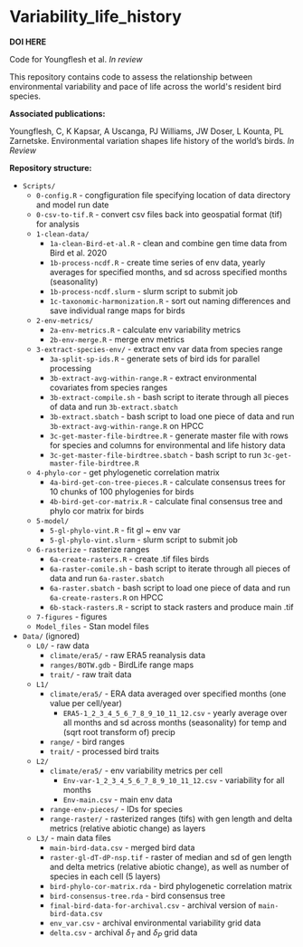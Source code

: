 # Variability_life_history

**DOI HERE**

Code for Youngflesh et al. *In review*

This repository contains code to assess the relationship between environmental variability and pace of life across the world's resident bird species.

**Associated publications:**

Youngflesh, C, K Kapsar, A Uscanga, PJ Williams, JW Doser, L Kounta, PL Zarnetske. Environmental variation shapes life history of the world’s birds. *In Review*


**Repository structure:**
* `Scripts/`
  * `0-config.R` - congfiguration file specifying location of data directory and model run date
  * `0-csv-to-tif.R` - convert csv files back into geospatial format (tif) for analysis  
  * `1-clean-data/`
    * `1a-clean-Bird-et-al.R` - clean and combine gen time data from Bird et al. 2020
    * `1b-process-ncdf.R` - create time series of env data, yearly averages for specified months, and sd across specified months (seasonality)
    * `1b-process-ncdf.slurm` - slurm script to submit job
    * `1c-taxonomic-harmonization.R` - sort out naming differences and save individual range maps for birds
  * `2-env-metrics/`
    * `2a-env-metrics.R` - calculate env variability metrics
    * `2b-env-merge.R` - merge env metrics
  * `3-extract-species-env/` - extract env var data from species range
    * `3a-split-sp-ids.R` - generate sets of bird ids for parallel processing
    * `3b-extract-avg-within-range.R` - extract environmental covariates from species ranges
    * `3b-extract-compile.sh` - bash script to iterate through all pieces of data and run `3b-extract.sbatch`
    * `3b-extract.sbatch` - bash script to load one piece of data and run `3b-extract-avg-within-range.R` on HPCC
    * `3c-get-master-file-birdtree.R` - generate master file with rows for species and columns for environmental and life history data
    + `3c-get-master-file-birdtree.sbatch` - bash script to run `3c-get-master-file-birdtree.R`
  * `4-phylo-cor` - get phylogenetic correlation matrix
    * `4a-bird-get-con-tree-pieces.R` - calculate consensus trees for 10 chunks of 100 phylogenies for birds
    * `4b-bird-get-cor-matrix.R` - calculate final consensus tree and phylo cor matrix for birds 
  * `5-model/`
    * `5-gl-phylo-vint.R` - fit gl ~ env var
    * `5-gl-phylo-vint.slurm` - slurm script to submit job
  * `6-rasterize` - rasterize ranges
    * `6a-create-rasters.R` - create .tif files birds
    * `6a-raster-comile.sh` - bash script to iterate through all pieces of data and run `6a-raster.sbatch`
    * `6a-raster.sbatch` - bash script to load one piece of data and run `6a-create-rasters.R` on HPCC
    * `6b-stack-rasters.R` - script to stack rasters and produce main .tif
  * `7-figures` - figures
  * `Model_files` - Stan model files
* `Data/` (ignored)
  * `L0/` - raw data
    * `climate/era5/` - raw ERA5 reanalysis data
    * `ranges/BOTW.gdb` - BirdLife range maps
    * `trait/` - raw trait data
  * `L1/`
    * `climate/era5/` - ERA data averaged over specified months (one value per cell/year)
      * `ERA5-1_2_3_4_5_6_7_8_9_10_11_12.csv` - yearly average over all months and sd across months (seasonality) for temp and (sqrt root transform of) precip
    * `range/` - bird ranges
    * `trait/` - processed bird traits
  * `L2/`
    * `climate/era5/` - env variability metrics per cell
      * `Env-var-1_2_3_4_5_6_7_8_9_10_11_12.csv` - variability for all months
      * `Env-main.csv` - main env data
    * `range-env-pieces/` - IDs for species
    * `range-raster/` - rasterized ranges (tifs) with gen length and delta metrics (relative abiotic change) as layers
  * `L3/` - main data files
    * `main-bird-data.csv` - merged bird data
    * `raster-gl-dT-dP-nsp.tif` - raster of median and sd of gen length and delta metrics (relative abiotic change), as well as number of species in each cell (5 layers)
    * `bird-phylo-cor-matrix.rda` - bird phylogenetic correlation matrix
    * `bird-consensus-tree.rda` - bird consensus tree
    * `final-bird-data-for-archival.csv` - archival version of `main-bird-data.csv`
    * `env_var.csv` - archival environmental variability grid data
    * `delta.csv` - archival $\delta_T$ and $\delta_P$ grid data 
